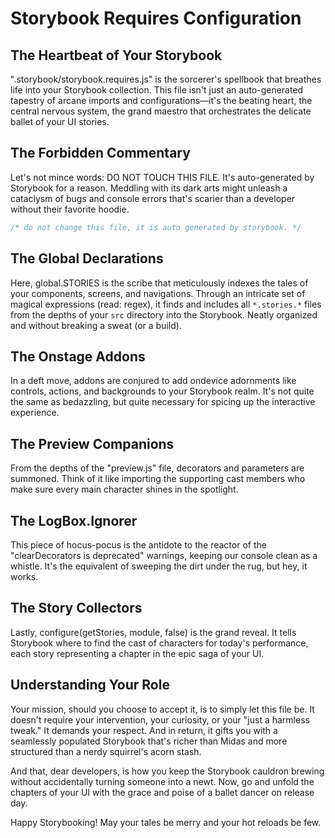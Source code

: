
# Storybook Requires Configuration

## The Heartbeat of Your Storybook

".storybook/storybook.requires.js" is the sorcerer's spellbook that breathes life into your Storybook collection. This file isn't just an auto-generated tapestry of arcane imports and configurations—it's the beating heart, the central nervous system, the grand maestro that orchestrates the delicate ballet of your UI stories.

## The Forbidden Commentary

Let's not mince words: DO NOT TOUCH THIS FILE. It's auto-generated by Storybook for a reason. Meddling with its dark arts might unleash a cataclysm of bugs and console errors that's scarier than a developer without their favorite hoodie.

```javascript
/* do not change this file, it is auto generated by storybook. */
```

## The Global Declarations

Here, global.STORIES is the scribe that meticulously indexes the tales of your components, screens, and navigations. Through an intricate set of magical expressions (read: regex), it finds and includes all `*.stories.*` files from the depths of your `src` directory into the Storybook. Neatly organized and without breaking a sweat (or a build).

## The Onstage Addons

In a deft move, addons are conjured to add ondevice adornments like controls, actions, and backgrounds to your Storybook realm. It's not quite the same as bedazzling, but quite necessary for spicing up the interactive experience.

## The Preview Companions

From the depths of the "preview.js" file, decorators and parameters are summoned. Think of it like importing the supporting cast members who make sure every main character shines in the spotlight.

## The LogBox.Ignorer

This piece of hocus-pocus is the antidote to the reactor of the "clearDecorators is deprecated" warnings, keeping our console clean as a whistle. It's the equivalent of sweeping the dirt under the rug, but hey, it works.

## The Story Collectors

Lastly, configure(getStories, module, false) is the grand reveal. It tells Storybook where to find the cast of characters for today's performance, each story representing a chapter in the epic saga of your UI.

## Understanding Your Role

Your mission, should you choose to accept it, is to simply let this file be. It doesn't require your intervention, your curiosity, or your "just a harmless tweak." It demands your respect. And in return, it gifts you with a seamlessly populated Storybook that's richer than Midas and more structured than a nerdy squirrel's acorn stash.

And that, dear developers, is how you keep the Storybook cauldron brewing without accidentally turning someone into a newt. Now, go and unfold the chapters of your UI with the grace and poise of a ballet dancer on release day.

Happy Storybooking! May your tales be merry and your hot reloads be few.
